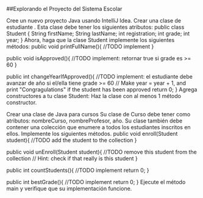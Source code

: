 ##Explorando el Proyecto del Sistema Escolar

Cree un nuevo proyecto Java usando IntelliJ Idea.
Crear una clase de estudiante . Esta clase debe tener los siguientes atributos:
  public class Student {
       String firstName;
       String lastName;
       int registration;
       int grade;
       int year;
   }
Ahora, haga que la clase Student implemente los siguientes métodos:
  public void printFullName(){
      //TODO implement
   }

   public void isApproved(){
       //TODO implement: retornar true si grade es >= 60
   }

   public int changeYearIfApproved(){
       //TODO implement: el estudiante debe avanzar de año si el/ella tiene grade >= 60
       // Make year = year + 1, and print "Congragulations" if the student has been approved
       return 0;
   }
Agrega constructores a tu clase Student:
Haz la clase con al menos 1 método constructor.

Crear una clase de Java para cursos
Su clase de Curso debe tener como atributos: nombreCurso, nombreProfesor, año.
Su clase también debe contener una colección que enumere a todos los estudiantes inscritos en ellos.
Implemente los siguientes métodos.
  public void enroll(Student student){
      //TODO add the student to the collection
   }

   public void unEnroll(Student student){
       //TODO remove this student from the collection
       // Hint: check if that really is this student
   }

   public int countStudents(){
       //TODO implement
       return 0;
   }
   
   public int bestGrade(){
       //TODO implement
       return 0;
   }
Ejecute el método main y verifique que su implementación funcione.

